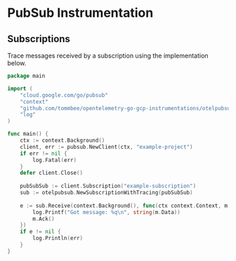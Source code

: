 # PubSub Instrumentation

## Subscriptions

Trace messages received by a subscription using the implementation below.

```go
package main

import (
	"cloud.google.com/go/pubsub"
	"context"
	"github.com/tommbee/opentelemetry-go-gcp-instrumentations/otelpubsub"
	"log"
)

func main() {
	ctx := context.Background()
	client, err := pubsub.NewClient(ctx, "example-project")
	if err != nil {
		log.Fatal(err)
	}
	defer client.Close()
	
	pubSubSub := client.Subscription("example-subscription")
	sub := otelpubsub.NewSubscriptionWithTracing(pubSubSub)
	
	e := sub.Receive(context.Background(), func(ctx context.Context, m *pubsub.Message) {
		log.Printf("Got message: %q\n", string(m.Data))
		m.Ack()
	})
	if e != nil {
		log.Println(err)
	}
}
```
